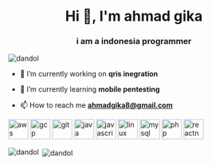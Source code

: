 <h1 align="center">Hi 👋, I'm ahmad gika</h1>
<h3 align="center">i am a indonesia programmer</h3>

<p align="left"> <img src="https://komarev.com/ghpvc/?username=dandol" alt="dandol" /> </p>

- 🔭 I’m currently working on **qris inegration**

- 🌱 I’m currently learning **mobile pentesting**

- 📫 How to reach me **ahmadgika8@gmail.com**

<p align="left"><img src="https://devicons.github.io/devicon/devicon.git/icons/amazonwebservices/amazonwebservices-original-wordmark.svg" alt="aws" width="40" height="40"/> <img src="https://www.vectorlogo.zone/logos/google_cloud/google_cloud-icon.svg" alt="gcp" width="40" height="40"/> <img src="https://www.vectorlogo.zone/logos/git-scm/git-scm-icon.svg" alt="git" width="40" height="40"/> <img src="https://devicons.github.io/devicon/devicon.git/icons/java/java-original-wordmark.svg" alt="java" width="40" height="40"/> <img src="https://devicons.github.io/devicon/devicon.git/icons/javascript/javascript-original.svg" alt="javascript" width="40" height="40"/> <img src="https://devicons.github.io/devicon/devicon.git/icons/linux/linux-original.svg" alt="linux" width="40" height="40"/> <img src="https://devicons.github.io/devicon/devicon.git/icons/mysql/mysql-original-wordmark.svg" alt="mysql" width="40" height="40"/> <img src="https://devicons.github.io/devicon/devicon.git/icons/php/php-original.svg" alt="php" width="40" height="40"/> <img src="https://reactnative.dev/img/header_logo.svg" alt="reactnative" width="40" height="40"/></p>

<p><img align="left" src="https://github-readme-stats.vercel.app/api/top-langs/?username=dandol&layout=compact&hide=html" alt="dandol" /></p>

<p>&nbsp;<img align="center" src="https://github-readme-stats.vercel.app/api?username=dandol&show_icons=true" alt="dandol" /></p>

